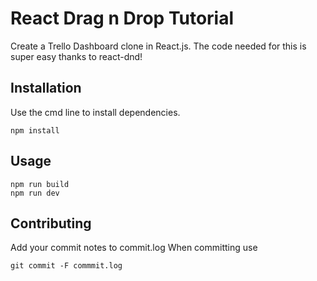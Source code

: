 # React Drag n Drop Tutorial 

Create a Trello Dashboard clone in React.js. The code needed for this is super easy thanks to react-dnd!

## Installation

Use the cmd line to install dependencies. 

```
npm install
```

## Usage

```
npm run build
npm run dev
```

## Contributing

Add your commit notes to commit.log
When committing use

```
git commit -F commmit.log
```